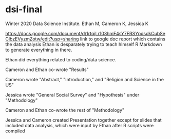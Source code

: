 # dsi-final
Winter 2020 Data Science Institute. Ethan M, Cameron K, Jessica K

https://docs.google.com/document/d/1rtqjLr103hmF4sY7FRSYpdsdkCubSeClbzEVyzmZotw/edit?usp=sharing
link to google doc report which contains the data analysis
Ethan is desparately trying to teach himself R Markdown to generate everything in there. 

Ethan did everything related to coding/data science.

Cameron and Ethan co-wrote "Results"

Cameron wrote "Abstract," "Introduction," and "Religion and Science in the US"

Jessica wrote "General Social Survey" and "Hypothesis" under "Methodology"

Cameron and Ethan co-wrote the rest of "Methodology"

Jessica and Cameron created Presentation together except for slides that included data analysis, which were input by Ethan after R scripts were compiled
